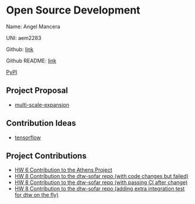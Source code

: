 # Open Source Development

Name: Angel Mancera

UNI: aem2283

Github: [link](https://github.com/ColumbiaMancera)

Github README: [link](https://github.com/ColumbiaMancera/ColumbiaMancera/blob/main/README.md)

[PyPI](https://pypi.org/user/AngelMancera/)

## Project Proposal

- [multi-scale-expansion](../projects/python/multi-scale-expansion.md)

## Contribution Ideas

- [tensorflow](../projects/python/tensorflow.md)

## Project Contributions

- [HW 6 Contribution to the Athens Project](https://github.com/gomods/athens/pull/1864)
- [HW 8 Contribution to the dtw-sofar repo (with code changes but failed)](https://github.com/egeozguroglu/dtw-sofar/pull/29)
- [HW 8 Contribution to the dtw-sofar repo (with passing CI after change)](https://github.com/egeozguroglu/dtw-sofar/pull/30)
- [HW 8 Contribution to the dtw-sofar repo (adding extra integration test for dtw on the fly)](https://github.com/egeozguroglu/dtw-sofar/pull/31)
